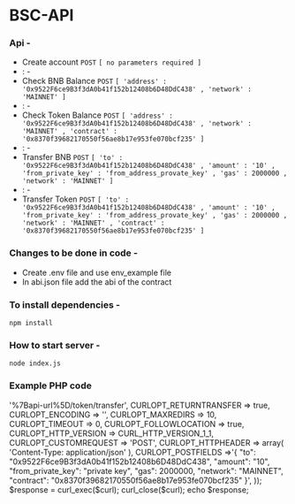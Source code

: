 # BSC-API

### Api - 
- Create account ```POST``` ```[ no parameters required ]```
- : -
- Check BNB Balance ```POST``` ```[ 'address' : '0x9522F6ce9B3f3dA0b41f152b12408b6D48DdC438' , 'network' : 'MAINNET' ]```
- : -
- Check Token Balance ```POST``` ```[ 'address' : '0x9522F6ce9B3f3dA0b41f152b12408b6D48DdC438' , 'network' : 'MAINNET' , 'contract' : '0x8370f39682170550f56ae8b17e953fe070bcf235' ]```
- : -
- Transfer BNB ```POST``` ```[ 'to' : '0x9522F6ce9B3f3dA0b41f152b12408b6D48DdC438' , 'amount' : '10' , 'from_private_key' : 'from_address_provate_key' , 'gas' : 2000000 , 'network' : 'MAINNET' ]```
- : -
- Transfer Token ```POST``` ```[ 'to' : '0x9522F6ce9B3f3dA0b41f152b12408b6D48DdC438' , 'amount' : '10' , 'from_private_key' : 'from_address_provate_key' , 'gas' : 2000000 , 'network' : 'MAINNET' , 'contract' : '0x8370f39682170550f56ae8b17e953fe070bcf235' ]```

### Changes to be done in code - 
- Create .env file and use env_example file
- In abi.json file add the abi of the contract

### To install dependencies - 
```npm install```

### How to start server - 
```node index.js```

### Example PHP code
<?php


$curl = curl_init();

curl_setopt_array($curl, array(
  CURLOPT_URL => '%7Bapi-url%5D/token/transfer',
  CURLOPT_RETURNTRANSFER => true,
  CURLOPT_ENCODING => '',
  CURLOPT_MAXREDIRS => 10,
  CURLOPT_TIMEOUT => 0,
  CURLOPT_FOLLOWLOCATION => true,
  CURLOPT_HTTP_VERSION => CURL_HTTP_VERSION_1_1,
  CURLOPT_CUSTOMREQUEST => 'POST',
  CURLOPT_HTTPHEADER => array(
    'Content-Type: application/json'
  ),
  CURLOPT_POSTFIELDS =>'{
    "to": "0x9522F6ce9B3f3dA0b41f152b12408b6D48DdC438",
    "amount": "10",
    "from_private_key": "private key",
    "gas": 2000000,
    "network": "MAINNET",
    "contract": "0x8370f39682170550f56ae8b17e953fe070bcf235"
}',
));

$response = curl_exec($curl);

curl_close($curl);
echo $response;

